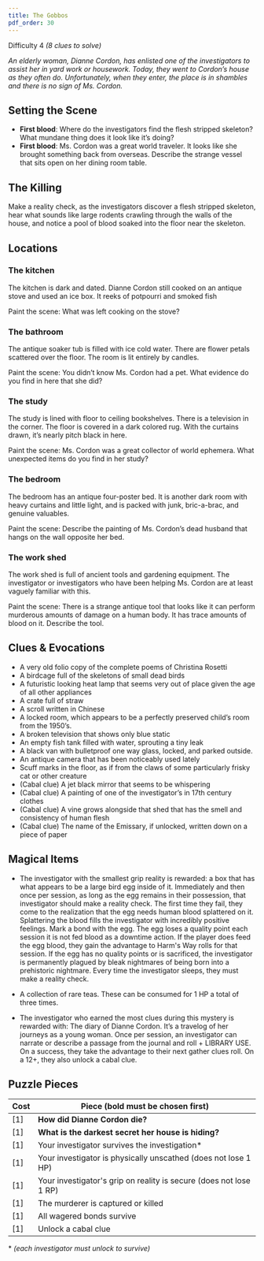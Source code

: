 ```yaml
---
title: The Gobbos
pdf_order: 30
---
```


Difficulty 4
_(8 clues to solve)_

_An elderly woman, Dianne Cordon, has enlisted one of the investigators to assist her in yard work or housework. Today, they went to Cordon’s house as they often do. Unfortunately, when they enter, the place is in shambles and there is no sign of Ms. Cordon._

## Setting the Scene

- **First blood**: Where do the investigators find the flesh stripped skeleton? What mundane thing does it look like it’s doing?
- **First blood**: Ms. Cordon was a great world traveler. It looks like she brought something back from overseas. Describe the strange vessel that sits open on her dining room table.

## The Killing

Make a reality check, as the investigators discover a flesh stripped skeleton, hear what sounds like large rodents crawling through the walls of the house, and notice a pool of blood soaked into the floor near the skeleton.

## Locations

### The kitchen

The kitchen is dark and dated. Dianne Cordon still cooked on an antique stove and used an ice box. It reeks of potpourri and smoked fish

Paint the scene: What was left cooking on the stove?

### The bathroom

The antique soaker tub is filled with ice cold water. There are flower petals scattered over the floor. The room is lit entirely by candles.

Paint the scene: You didn’t know Ms. Cordon had a pet. What evidence do you find in here that she did?

### The study

The study is lined with floor to ceiling bookshelves. There is a television in the corner. The floor is covered in a dark colored rug. With the curtains drawn, it’s nearly pitch black in here.

Paint the scene: Ms. Cordon was a great collector of world ephemera. What unexpected items do you find in her study?

### The bedroom

The bedroom has an antique four-poster bed. It is another dark room with heavy curtains and little light, and is packed with junk, bric-a-brac, and genuine valuables.

Paint the scene: Describe the painting of Ms. Cordon’s dead husband that hangs on the wall opposite her bed.

### The work shed

The work shed is full of ancient tools and gardening equipment. The investigator or investigators who have been helping Ms. Cordon are at least vaguely familiar with this.

Paint the scene: There is a strange antique tool that looks like it can perform murderous amounts of damage on a human body. It has trace amounts of blood on it. Describe the tool.

## Clues & Evocations

- A very old folio copy of the complete poems of Christina Rosetti
- A birdcage full of the skeletons of small dead birds
- A futuristic looking heat lamp that seems very out of place given the age of all other appliances
- A crate full of straw
- A scroll written in Chinese
- A locked room, which appears to be a perfectly preserved child’s room from the 1950’s.
- A broken television that shows only blue static
- An empty fish tank filled with water, sprouting a tiny leak
- A black van with bulletproof one way glass, locked, and parked outside.
- An antique camera that has been noticeably used lately
- Scuff marks in the floor, as if from the claws of some particularly frisky cat or other creature
- (Cabal clue) A jet black mirror that seems to be whispering
- (Cabal clue) A painting of one of the investigator’s in 17th century clothes
- (Cabal clue) A vine grows alongside that shed that has the smell and consistency of human flesh
- (Cabal clue) The name of the Emissary, if unlocked, written down on a piece of paper

## Magical Items

- The investigator with the smallest grip reality is rewarded: a box that has what appears to be a large bird egg inside of it. Immediately and then once per session, as long as the egg remains in their possession, that investigator should make a reality check. The first time they fail, they come to the realization that the egg needs human blood splattered on it. Splattering the blood fills the investigator with incredibly positive feelings. Mark a bond with the egg. The egg loses a quality point each session it is not fed blood as a downtime action. If the player does feed the egg blood, they gain the advantage to Harm's Way rolls for that session. If the egg has no quality points or is sacrificed, the investigator is permanently plagued by bleak nightmares of being born into a prehistoric nightmare. Every time the investigator sleeps, they must make a reality check.

- A collection of rare teas. These can be consumed for 1 HP a total of three times.

- The investigator who earned the most clues during this mystery is rewarded with: The diary of Dianne Cordon. It’s a travelog of her journeys as a young woman. Once per session, an investigator can narrate or describe a passage from the journal and roll + LIBRARY USE. On a success, they take the advantage to their next gather clues roll. On a 12+, they also unlock a cabal clue.

## Puzzle Pieces

| Cost | Piece (bold must be chosen first)                                  |
| ---- | ------------------------------------------------------------------ |
| [1]  | **How did Dianne Cordon die?**                                     |
| [1]  | **What is the darkest secret her house is hiding?**                |
| [1]  | Your investigator survives the investigation\*                     |
| [1]  | Your investigator is physically unscathed (does not lose 1 HP)     |
| [1]  | Your investigator's grip on reality is secure (does not lose 1 RP) |
| [1]  | The murderer is captured or killed                                 |
| [1]  | All wagered bonds survive                                          |
| [1]  | Unlock a cabal clue                                                |

\* _(each investigator must unlock to survive)_
